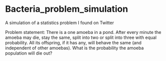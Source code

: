# Bacteria_problem_simulation
A simulation of a statistics problem I found on Twitter

Problem statement: 
There is a one amoeba in a pond. After every minute the amoeba may die, stay the same, split into two or split into three with equal probability. All its offspring, if it has any, will behave the same (and independent of other amoebas).
What is the probability the amoeba population will die out?

